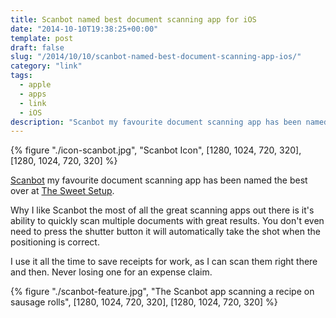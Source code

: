 ```yaml
---
title: Scanbot named best document scanning app for iOS
date: "2014-10-10T19:38:25+00:00"
template: post
draft: false
slug: "/2014/10/10/scanbot-named-best-document-scanning-app-ios/"
category: "link"
tags:
  - apple
  - apps
  - link
  - iOS
description: "Scanbot my favourite document scanning app has been named the best over at The Sweet Setup."
---
```


{% figure "./icon-scanbot.jpg", "Scanbot Icon", [1280, 1024, 720, 320], [1280, 1024, 720, 320] %}

[Scanbot](https://itunes.apple.com/nz/app/scanbot-pdf-scanner-qr-reader/id834854351?mt=8&uo=4&at=10lnRx) my favourite document scanning app has been named the best over at [The Sweet Setup](http://thesweetsetup.com/apps/best-scanning-app-ios/).

Why I like Scanbot the most of all the great scanning apps out there is it's ability to quickly scan multiple documents with great results. You don't even need to press the shutter button it will automatically take the shot when the positioning is correct.

I use it all the time to save receipts for work, as I can scan them right there and then. Never losing one for an expense claim.

{% figure "./scanbot-feature.jpg", "The Scanbot app scanning a recipe on sausage rolls", [1280, 1024, 720, 320], [1280, 1024, 720, 320] %}
